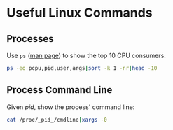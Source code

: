 # Useful Linux Commands

## Processes

Use `ps` ([man
page](https://www.man7.org/linux/man-pages/man1/ps.1.html))
to show the top 10 CPU consumers:

```sh
ps -eo pcpu,pid,user,args|sort -k 1 -nr|head -10
```

## Process Command Line

Given _pid_, show the process' command line:

```sh
cat /proc/_pid_/cmdline|xargs -0
```
